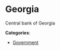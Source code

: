 # Georgia


Central bank of Georgia



**Categories**:

- [Government](https://github.com/apis-list/apis-list#government)



